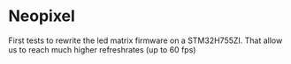 # Neopixel
 
First tests to rewrite the led matrix firmware on a STM32H755ZI.
That allow us to reach much higher refreshrates (up to 60 fps)
